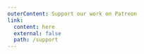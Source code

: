 ```yaml
---
outerContent: Support our work on Patreon
link:
  content: here
  external: false
  path: /support
---
```

